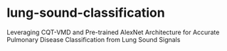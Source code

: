 # lung-sound-classification
Leveraging CQT-VMD and Pre-trained AlexNet Architecture for Accurate Pulmonary Disease Classification from Lung Sound Signals
